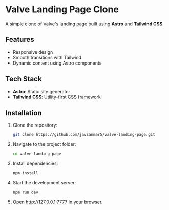 # Valve Landing Page Clone

A simple clone of Valve's landing page built using **Astro** and **Tailwind CSS**.

## Features

- Responsive design
- Smooth transitions with Tailwind
- Dynamic content using Astro components

## Tech Stack

- **Astro**: Static site generator
- **Tailwind CSS**: Utility-first CSS framework

## Installation

1. Clone the repository:
   ```bash
   git clone https://github.com/javsanmar5/valve-landing-page.git

2. Navigate to the project folder:
    ```bash
    cd valve-landing-page

3. Install dependencies:
    ```bash
    npm install

4. Start the development server:
    ```bash
    npm run dev

5. Open http://127.0.0.1:7777 in your browser.

